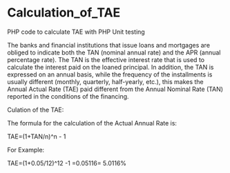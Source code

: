 # Calculation_of_TAE
PHP code to calculate TAE with PHP Unit testing

The banks and financial institutions that issue loans and mortgages are obliged to indicate both the TAN (nominal annual rate) and the APR (annual percentage rate). The TAN is the effective interest rate that is used to calculate the interest paid on the loaned principal. 
In addition, the TAN is expressed on an annual basis, while the frequency of the installments is usually different (monthly, quarterly, half-yearly, etc.), this makes the Annual Actual Rate (TAE) paid different from the Annual Nominal Rate (TAN) reported in the conditions of the financing. 

Culation of the TAE:

The formula for the calculation of the Actual Annual Rate is:

TAE=(1+TAN/n)^n - 1

For Example:

TAE=(1+0.05/12)^12 -1 =0.05116= 5.0116%

